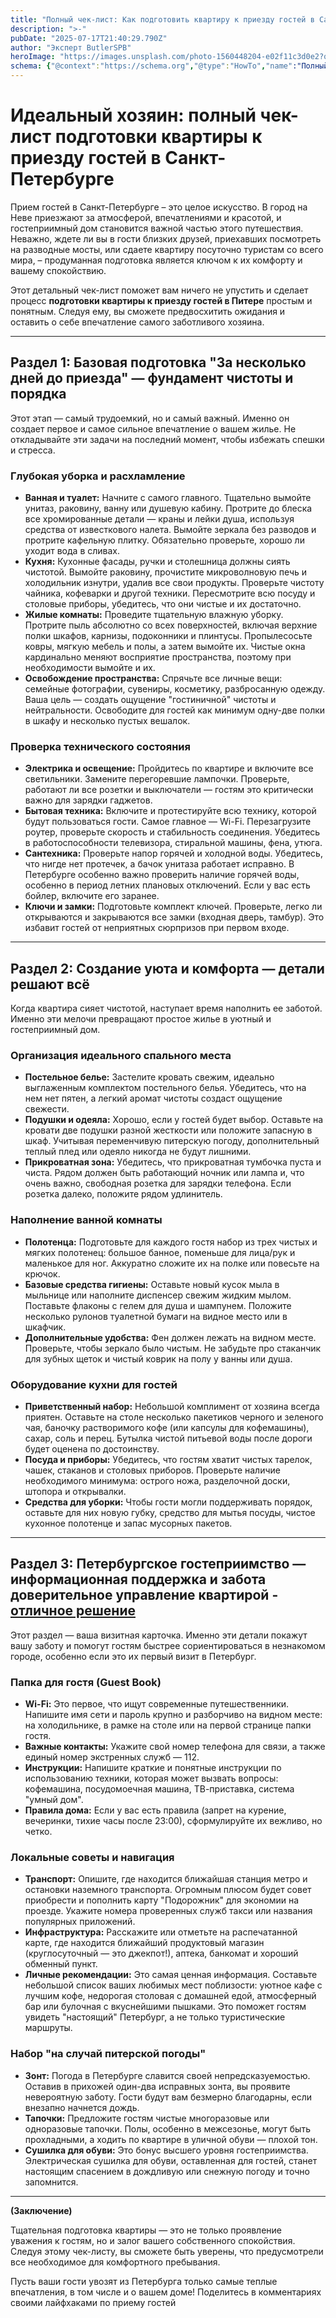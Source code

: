 ```yaml
---
title: "Полный чек-лист: Как подготовить квартиру к приезду гостей в Санкт-Петербурге"
description: ">-"
pubDate: "2025-07-17T21:40:29.790Z"
author: "Эксперт ButlerSPB"
heroImage: "https://images.unsplash.com/photo-1560448204-e02f11c3d0e2?q=80&w=2070&auto=format&fit=crop"
schema: {"@context":"https://schema.org","@type":"HowTo","name":"Полный чек-лист: Как подготовить квартиру к приезду гостей в Санкт-Петербурге","description":">-","image":{"@type":"ImageObject","url":"https://images.unsplash.com/photo-1560448204-e02f11c3d0e2?q=80&w=2070&auto=format&fit=crop"},"aggregateRating":{"@type":"AggregateRating","ratingValue":"4.8","reviewCount":773,"bestRating":"5","worstRating":"1"},"publisher":{"@type":"Organization","name":"Блог ButlerSPB","logo":{"@type":"ImageObject","url":"https://butlerspb-blog.netlify.app/favicon.ico"}},"mainEntityOfPage":{"@type":"WebPage","@id":"https://butlerspb-blog.netlify.app/blog/chek-list-podgotovki-kvartiry-k-priezdu-gostey-v-pitere/"}}
---
```


# **Идеальный хозяин: полный чек-лист подготовки квартиры к приезду гостей в Санкт-Петербурге**

Прием гостей в Санкт-Петербурге – это целое искусство. В город на Неве приезжают за атмосферой, впечатлениями и красотой, и гостеприимный дом становится важной частью этого путешествия. Неважно, ждете ли вы в гости близких друзей, приехавших посмотреть на разводные мосты, или сдаете квартиру посуточно туристам со всего мира, – продуманная подготовка является ключом к их комфорту и вашему спокойствию.

Этот детальный чек-лист поможет вам ничего не упустить и сделает процесс **подготовки квартиры к приезду гостей в Питере** простым и понятным. Следуя ему, вы сможете предвосхитить ожидания и оставить о себе впечатление самого заботливого хозяина.

---

## **Раздел 1: Базовая подготовка "За несколько дней до приезда" — фундамент чистоты и порядка**

Этот этап — самый трудоемкий, но и самый важный. Именно он создает первое и самое сильное впечатление о вашем жилье. Не откладывайте эти задачи на последний момент, чтобы избежать спешки и стресса.

### **Глубокая уборка и расхламление**
- **Ванная и туалет:** Начните с самого главного. Тщательно вымойте унитаз, раковину, ванну или душевую кабину. Протрите до блеска все хромированные детали — краны и лейки душа, используя средства от известкового налета. Вымойте зеркала без разводов и протрите кафельную плитку. Обязательно проверьте, хорошо ли уходит вода в сливах.
- **Кухня:** Кухонные фасады, ручки и столешница должны сиять чистотой. Вымойте раковину, прочистите микроволновую печь и холодильник изнутри, удалив все свои продукты. Проверьте чистоту чайника, кофеварки и другой техники. Пересмотрите всю посуду и столовые приборы, убедитесь, что они чистые и их достаточно.
- **Жилые комнаты:** Проведите тщательную влажную уборку. Протрите пыль абсолютно со всех поверхностей, включая верхние полки шкафов, карнизы, подоконники и плинтусы. Пропылесосьте ковры, мягкую мебель и полы, а затем вымойте их. Чистые окна кардинально меняют восприятие пространства, поэтому при необходимости вымойте и их.
- **Освобождение пространства:** Спрячьте все личные вещи: семейные фотографии, сувениры, косметику, разбросанную одежду. Ваша цель — создать ощущение "гостиничной" чистоты и нейтральности. Освободите для гостей как минимум одну-две полки в шкафу и несколько пустых вешалок.

### **Проверка технического состояния**
- **Электрика и освещение:** Пройдитесь по квартире и включите все светильники. Замените перегоревшие лампочки. Проверьте, работают ли все розетки и выключатели — гостям это критически важно для зарядки гаджетов.
- **Бытовая техника:** Включите и протестируйте всю технику, которой будут пользоваться гости. Самое главное — Wi-Fi. Перезагрузите роутер, проверьте скорость и стабильность соединения. Убедитесь в работоспособности телевизора, стиральной машины, фена, утюга.
- **Сантехника:** Проверьте напор горячей и холодной воды. Убедитесь, что нигде нет протечек, а бачок унитаза работает исправно. В Петербурге особенно важно проверить наличие горячей воды, особенно в период летних плановых отключений. Если у вас есть бойлер, включите его заранее.
- **Ключи и замки:** Подготовьте комплект ключей. Проверьте, легко ли открываются и закрываются все замки (входная дверь, тамбур). Это избавит гостей от неприятных сюрпризов при первом входе.

---

## **Раздел 2: Создание уюта и комфорта — детали решают всё**

Когда квартира сияет чистотой, наступает время наполнить ее заботой. Именно эти мелочи превращают простое жилье в уютный и гостеприимный дом.

### **Организация идеального спального места**
- **Постельное белье:** Застелите кровать свежим, идеально выглаженным комплектом постельного белья. Убедитесь, что на нем нет пятен, а легкий аромат чистоты создаст ощущение свежести.
- **Подушки и одеяла:** Хорошо, если у гостей будет выбор. Оставьте на кровати две подушки разной жесткости или положите запасную в шкаф. Учитывая переменчивую питерскую погоду, дополнительный теплый плед или одеяло никогда не будут лишними.
- **Прикроватная зона:** Убедитесь, что прикроватная тумбочка пуста и чиста. Рядом должен быть работающий ночник или лампа и, что очень важно, свободная розетка для зарядки телефона. Если розетка далеко, положите рядом удлинитель.

### **Наполнение ванной комнаты**
- **Полотенца:** Подготовьте для каждого гостя набор из трех чистых и мягких полотенец: большое банное, поменьше для лица/рук и маленькое для ног. Аккуратно сложите их на полке или повесьте на крючок.
- **Базовые средства гигиены:** Оставьте новый кусок мыла в мыльнице или наполните диспенсер свежим жидким мылом. Поставьте флаконы с гелем для душа и шампунем. Положите несколько рулонов туалетной бумаги на видное место или в шкафчик.
- **Дополнительные удобства:** Фен должен лежать на видном месте. Проверьте, чтобы зеркало было чистым. Не забудьте про стаканчик для зубных щеток и чистый коврик на полу у ванны или душа.

### **Оборудование кухни для гостей**
- **Приветственный набор:** Небольшой комплимент от хозяина всегда приятен. Оставьте на столе несколько пакетиков черного и зеленого чая, баночку растворимого кофе (или капсулы для кофемашины), сахар, соль и перец. Бутылка чистой питьевой воды после дороги будет оценена по достоинству.
- **Посуда и приборы:** Убедитесь, что гостям хватит чистых тарелок, чашек, стаканов и столовых приборов. Проверьте наличие необходимого минимума: острого ножа, разделочной доски, штопора и открывалки.
- **Средства для уборки:** Чтобы гости могли поддерживать порядок, оставьте для них новую губку, средство для мытья посуды, чистое кухонное полотенце и запас мусорных пакетов.

---

## **Раздел 3: Петербургское гостеприимство — информационная поддержка и забота** доверительное управление квартирой - <a href="https://butlerspb.ru/rent" target="_blank" rel="nofollow">отличное решение</a>

Этот раздел — ваша визитная карточка. Именно эти детали покажут вашу заботу и помогут гостям быстрее сориентироваться в незнакомом городе, особенно если это их первый визит в Петербург.

### **Папка для гостя (Guest Book)**
- **Wi-Fi:** Это первое, что ищут современные путешественники. Напишите имя сети и пароль крупно и разборчиво на видном месте: на холодильнике, в рамке на столе или на первой странице папки гостя.
- **Важные контакты:** Укажите свой номер телефона для связи, а также единый номер экстренных служб — 112.
- **Инструкции:** Напишите краткие и понятные инструкции по использованию техники, которая может вызвать вопросы: кофемашина, посудомоечная машина, ТВ-приставка, система "умный дом".
- **Правила дома:** Если у вас есть правила (запрет на курение, вечеринки, тихие часы после 23:00), сформулируйте их вежливо, но четко.

### **Локальные советы и навигация**
- **Транспорт:** Опишите, где находится ближайшая станция метро и остановки наземного транспорта. Огромным плюсом будет совет приобрести и пополнить карту "Подорожник" для экономии на проезде. Укажите номера проверенных служб такси или названия популярных приложений.
- **Инфраструктура:** Расскажите или отметьте на распечатанной карте, где находится ближайший продуктовый магазин (круглосуточный — это джекпот!), аптека, банкомат и хороший обменный пункт.
- **Личные рекомендации:** Это самая ценная информация. Составьте небольшой список ваших любимых мест поблизости: уютное кафе с лучшим кофе, недорогая столовая с домашней едой, атмосферный бар или булочная с вкуснейшими пышками. Это поможет гостям увидеть "настоящий" Петербург, а не только туристические маршруты.

### **Набор "на случай питерской погоды"**
- **Зонт:** Погода в Петербурге славится своей непредсказуемостью. Оставив в прихожей один-два исправных зонта, вы проявите невероятную заботу. Гости будут вам безмерно благодарны, если внезапно начнется дождь.
- **Тапочки:** Предложите гостям чистые многоразовые или одноразовые тапочки. Полы, особенно в межсезонье, могут быть прохладными, а ходить по квартире в уличной обуви — плохой тон.
- **Сушилка для обуви:** Это бонус высшего уровня гостеприимства. Электрическая сушилка для обуви, оставленная для гостей, станет настоящим спасением в дождливую или снежную погоду и точно запомнится.

---

**(Заключение)**

Тщательная подготовка квартиры — это не только проявление уважения к гостям, но и залог вашего собственного спокойствия. Следуя этому чек-листу, вы сможете быть уверены, что предусмотрели все необходимое для комфортного пребывания.

Пусть ваши гости увозят из Петербурга только самые теплые впечатления, в том числе и о вашем доме! Поделитесь в комментариях своими лайфхаками по приему гостей

